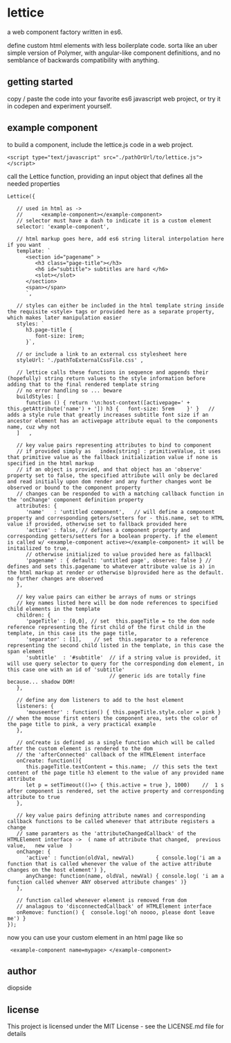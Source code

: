 # lettice
a web component factory written in es6.  

define custom html elements with less boilerplate code. sorta like an uber simple version of Polymer, with angular-like component definitions, and no semblance of backwards compatibility with anything.
  
## getting started
copy / paste the code into your favorite es6 javascript web project, or try it in codepen and experiment yourself. 

## example component

to build a component, include the lettice.js code in a web project. 

    <script type="text/javascript" src="./pathOrUrl/to/lettice.js"></script>

call the Lettice function, providing an input object that defines all the needed properties

````
Lettice({

   // used in html as -> 
   //      <example-component></example-component> 
   // selector must have a dash to indicate it is a custom element
   selector: 'example-component', 

   // html markup goes here, add es6 string literal interpolation here if you want  
   template: `
      <section id="pagename" >  
         <h3 class="page-title"></h3>
         <h6 id="subtitle"> subtitles are hard </h6>
         <slot></slot>  
      </section> 
      <span></span> 
      `, 

   // styles can either be included in the html template string inside the requisite <style> tags or provided here as a separate property, which makes later manipulation easier
   styles: ` 
      h3.page-title { 
         font-size: 1rem;  
      }`,

   // or include a link to an external css stylesheet here
   styleUrl: './pathToExternalCssFile.css' ,
      
   // lettice calls these functions in sequence and appends their (hopefully) string return values to the style information before adding that to the final rendered template string
   // no error handling so ... beware
   buildStyles: [
      function () { return '\n:host-context([activepage=' + this.getAttribute('name') + ']) h3 {   font-size: 5rem    }' }   // adds a style rule that greatly increases subtitle font size if an ancestor element has an activepage attribute equal to the components name, cuz why not
   ]   ,

   // key value pairs representing attributes to bind to component
   // if provided simply as   index[string] : primitiveValue, it uses that primitive value as the fallback initialization value if none is specified in the html markup
   // if an object is provied, and that object has an 'observe' property set to false, the specified attribute will only be declared and read initially upon dom render and any further changes wont be observed or bound to the component property
   // changes can be responded to with a matching callback function in the 'onChange' component definition property
   attributes: {  
      'name'   : 'untitled component',   // will define a component property and corresponding geters/setters for - this.name, set to HTML value if provided, otherwise set to fallback provided here 
      'active' : false, // defines a component property and corresponding getters/setters for a boolean property. if the element is called w/ <example-component active></example-component> it will be initailized to true,
      // otherwise initialized to value provided here as fallbackl
      'pagename' : { default: 'untitled page', observe: false } // defines and sets this.pagename to whatever attribute value is a) in the html markup at render or otherwise b)provided here as the default. no further changes are observed
   },

   // key value pairs can either be arrays of nums or strings
   // key names listed here will be dom node references to specified child elements in the template
   children: {  
      'pageTitle' : [0,0], // set  this.pageTitle = to the dom node reference representing the first child of the first child in the template, in this case its the page title,
      'separator' : [1],    // set  this.separator to a reference representing the second child listed in the template, in this case the span element
      'subtitle'  : '#subtitle'  // if a string value is provided, it will use query selector to query for the corresponding dom element, in this case one with an id of 'subtitle'
                                 // generic ids are totally fine because... shadow DOM!
   },

   // define any dom listeners to add to the host element
   listeners: {
      'mouseenter' : function() { this.pageTitle.style.color = pink }  // when the mouse first enters the component area, sets the color of the page title to pink, a very practical example
   },

   // onCreate is defined as a single function which will be called after the custom element is rendered to the dom
   // the 'afterConnected' callback of the HTMLElement interface
   onCreate: function(){ 
      this.pageTitle.textContent = this.name;  // this sets the text content of the page title h3 element to the value of any provided name attribute
      let p = setTimeout(()=> { this.active = true }, 1000)    //  1 s after component is rendered, set the active property and corresponding attribute to true 
   },

   // key value pairs defining attribute names and corresponding callback functions to be called whenever that attribute registers a change
   // same paramters as the 'attributeChangedCallback' of the HTMLElement interface ->  ( name of attribute that changed,  previous value,   new value  )
   onChange: { 
      'active' : function(oldVal, newVal)       { console.log('i am a function that is called whenever the value of the active attribute changes on the host element') },
      anyChange: function(name, oldVal, newVal) { console.log( 'i am a function called whenver ANY observed attribute changes' )}
   },

   // function called whenever element is removed from dom  
   // analagous to 'disconnectedCallback' of HTMLElement interface
   onRemove: function() {  console.log('oh noooo, please dont leave me') }
});  

````

now you can use your custom element in an html page like so 

     <example-component name=mypage> </example-component>
     
## author
diopside

## license
This project is licensed under the MIT License - see the LICENSE.md file for details
